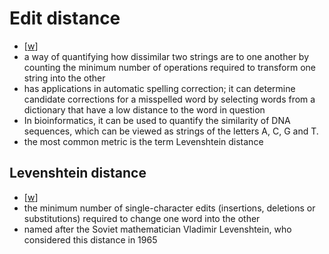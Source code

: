 # Edit distance

- [[w](https://en.wikipedia.org/wiki/Edit_distance)]
- a way of quantifying how dissimilar two strings are to one another by counting the minimum number of operations required to transform one string into the other
- has applications in automatic spelling correction; it can determine candidate corrections for a misspelled word by selecting words from a dictionary that have a low distance to the word in question
- In bioinformatics, it can be used to quantify the similarity of DNA sequences, which can be viewed as strings of the letters A, C, G and T.
- the most common metric is the term Levenshtein distance

## Levenshtein distance

- [[w](https://en.wikipedia.org/wiki/Levenshtein_distance)]
- the minimum number of single-character edits (insertions, deletions or substitutions) required to change one word into the other
- named after the Soviet mathematician Vladimir Levenshtein, who considered this distance in 1965

